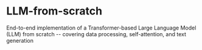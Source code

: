 # LLM-from-scratch
End-to-end implementation of a Transformer-based Large Language Model (LLM) from scratch -- covering data processing, self-attention, and text generation
